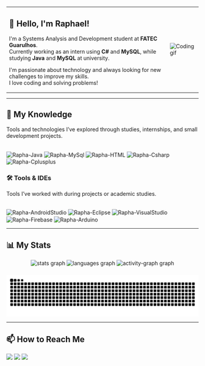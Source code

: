 <table>
<tr>
<td>

## 👋 Hello, I'm Raphael!

I'm a Systems Analysis and Development student at **FATEC Guarulhos**.  
Currently working as an intern using **C#** and **MySQL**, while studying **Java** and **MySQL** at university.

I'm passionate about technology and always looking for new challenges to improve my skills.  
I love coding and solving problems!

</td>
<td>
<img src="https://media.giphy.com/media/qgQUggAC3Pfv687qPC/giphy.gif" width="250" alt="Coding gif">
</td>
</tr>
</table>

---
  
## 🧠 My Knowledge

Tools and technologies I’ve explored through studies, internships, and small development projects.
<div style="display: inline_block"><br>
  <img align="center" alt="Rapha-Java" height="60" width="70" src="https://cdn.jsdelivr.net/gh/devicons/devicon@latest/icons/java/java-original.svg">
  <img align="center" alt="Rapha-MySql" height="60" width="70" src="https://cdn.jsdelivr.net/gh/devicons/devicon@latest/icons/mysql/mysql-original.svg">
  <img align="center" alt="Rapha-HTML" height="60" width="70" src="https://cdn.jsdelivr.net/gh/devicons/devicon@latest/icons/html5/html5-original.svg">
  <img align="center" alt="Rapha-Csharp" height="60" width="70" src="https://cdn.jsdelivr.net/gh/devicons/devicon@latest/icons/csharp/csharp-original.svg">
  <img align="center" alt="Rapha-Cplusplus" height="60" width="70" src="https://cdn.jsdelivr.net/gh/devicons/devicon@latest/icons/cplusplus/cplusplus-original.svg" />
</div>

### 🛠️ Tools & IDEs

Tools I’ve worked with during projects or academic studies.
<div style="display: inline_block"><br>
  <img align="center" alt="Rapha-AndroidStudio" height="60" width="70" src="https://cdn.jsdelivr.net/gh/devicons/devicon@latest/icons/androidstudio/androidstudio-original.svg" />
  <img align="center" alt="Rapha-Eclipse" height="60" width="70" src="https://cdn.jsdelivr.net/gh/devicons/devicon@latest/icons/eclipse/eclipse-original.svg" />
  <img align="center" alt="Rapha-VisualStudio" height="60" width="70" src="https://cdn.jsdelivr.net/gh/devicons/devicon@latest/icons/visualstudio/visualstudio-original.svg" />
  <img align="center" alt="Rapha-Firebase" height="60" width="70" src="https://cdn.jsdelivr.net/gh/devicons/devicon@latest/icons/firebase/firebase-original.svg" />
  <img align="center" alt="Rapha-Arduino" height="60" width="70" src="https://cdn.jsdelivr.net/gh/devicons/devicon@latest/icons/arduino/arduino-original.svg" />
</div>

---

## 📊 My Stats

 <div align="center">
  <img src="https://github-readme-stats.vercel.app/api?username=RaphaelGNunhez&hide_title=false&hide_rank=false&show_icons=true&include_all_commits=true&count_private=true&disable_animations=false&theme=ocean_dark&locale=en&hide_border=true&order=1" height="150" alt="stats graph"  />
  <img src="https://github-readme-stats.vercel.app/api/top-langs?username=RaphaelGNunhez&locale=en&hide_title=false&layout=compact&card_width=320&langs_count=5&theme=ocean_dark&hide_border=true&order=2" height="150" alt="languages graph"  />
  <img src="https://github-readme-activity-graph.vercel.app/graph?username=RaphaelGNunhez&radius=16&theme=elegant&area=true&order=5" height="300" alt="activity-graph graph"  />
</div>

###

 <picture align="center">
  <source media="(prefers-color-scheme: dark)" srcset="https://raw.githubusercontent.com/RaphaelGNunhez/RaphaelGNunhez/output/github-contribution-grid-snake-dark.svg">
  <source media="(prefers-color-scheme: light)" srcset="https://raw.githubusercontent.com/RaphaelGNunhez/RaphaelGNunhez/output/github-contribution-grid-snake-dark.svg">
  <img align="center" alt="github contribution grid snake animation" src="https://raw.githubusercontent.com/RaphaelGNunhez/RaphaelGNunhez/output/github-contribution-grid-snake.svg">
</picture>

---

## 📫 How to Reach Me

<a href="https://instagram.com/raphaelnunhez" target="_blank"><img src="https://img.shields.io/badge/-Instagram-%23E4405F?style=for-the-badge&logo=instagram&logoColor=white" target="_blank"></a>
 <a href = "mailto:raphaelnunhez@gmail.com"><img src="https://img.shields.io/badge/-Gmail-%23333?style=for-the-badge&logo=gmail&logoColor=white" target="_blank"></a>
 <a href="https://www.linkedin.com/in/raphael-godek-nunhez-b0163722a/" target="_blank"><img src="https://img.shields.io/badge/-LinkedIn-%230077B5?style=for-the-badge&logo=linkedin&logoColor=white" target="_blank"></a>
